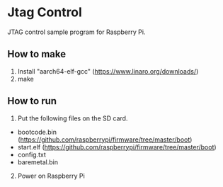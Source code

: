 # Jtag Control

JTAG control sample program for Raspberry Pi.

## How to make

1. Install "aarch64-elf-gcc" (https://www.linaro.org/downloads/)
2. make

## How to run

1. Put the following files on the SD card.

 - bootcode.bin (https://github.com/raspberrypi/firmware/tree/master/boot)
 - start.elf (https://github.com/raspberrypi/firmware/tree/master/boot)
 - config.txt
 - baremetal.bin

2. Power on Raspberry Pi
